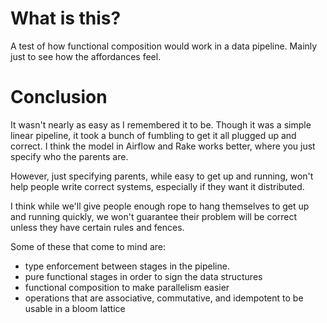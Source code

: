 # What is this?

A test of how functional composition would work in a data pipeline. Mainly 
just to see how the affordances feel.

# Conclusion

It wasn't nearly as easy as I remembered it to be. Though it was a simple 
linear pipeline, it took a bunch of fumbling to get
it all plugged up and correct. I think the model in Airflow and Rake works
better, where you just specify who the parents are. 

However, just specifying parents, while easy to get up and running, won't help
people write correct systems, especially if they want it distributed.

I think while we'll give people enough rope to hang themselves to get up
and running quickly, we won't guarantee their problem will be correct unless
they have certain rules and fences.

Some of these that come to mind are:

- type enforcement between stages in the pipeline.
- pure functional stages in order to sign the data structures
- functional composition to make parallelism easier
- operations that are associative, commutative, and idempotent to be usable in a bloom lattice